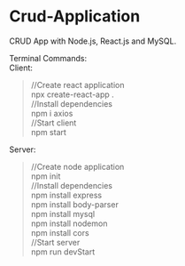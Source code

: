 # Crud-Application
CRUD App with Node.js, React.js and MySQL.

Terminal Commands: <br />
Client: <br />
 > //Create react application <br />
 > npx create-react-app . <br />
 > //Install dependencies <br />
 > npm i axios <br />
 > //Start client <br />
 > npm start <br />

Server:<br />
 > //Create node application <br />
 > npm init <br />
 > //Install dependencies <br />
 > npm install express <br />
 > npm install body-parser <br />
 > npm install mysql <br />
 > npm install nodemon <br />
 > npm install cors <br />
 > //Start server <br />
 > npm run devStart

